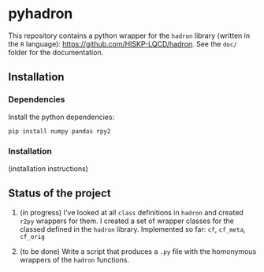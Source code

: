 # pyhadron

This repository contains a python wrapper for the `hadron` library (written in the `R` language): https://github.com/HISKP-LQCD/hadron.
See the `doc/` folder for the documentation.

## Installation

### Dependencies

Install the python dependencies:

``` bash
pip install numpy pandas rpy2
```

### Installation

(installation instructions)


## Status of the project


1. (in progress) 
  I've looked at all `class` definitions in `hadron` and created `r2py` wrappers for them.
  I created a set of wrapper classes for the classed defined in the `hadron` library. 
  Implemented so far: `cf`, `cf_meta`, `cf_orig`

2. (to be done)
  Write a script that produces a `.py` file with the homonymous wrappers of the `hadron` functions.